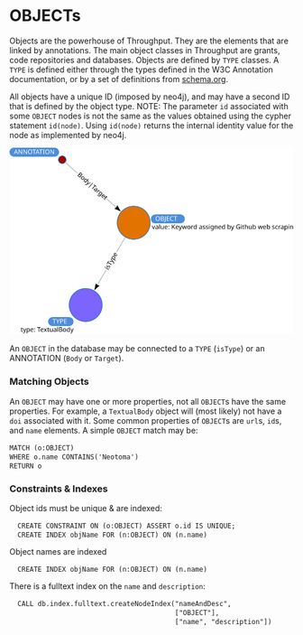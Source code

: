 # OBJECTs

Objects are the powerhouse of Throughput.  They are the elements that are linked
by annotations.  The main object classes in Throughput are grants, code repositories
and databases.  Objects are defined by `TYPE` classes.  A `TYPE`
is defined either through the types defined in the W3C Annotation documentation, or
by a set of definitions from [schema.org](http://schema.org/).

All objects have a unique ID (imposed by neo4j), and may have a second ID that is defined by the object type.  NOTE:  The parameter `id` associated with some `OBJECT` nodes is not the same as the values obtained using the cypher statement `id(node)`.  Using `id(node)` returns the internal identity value for the node as implemented by neo4j.  

![](SimpleObject.svg)

An `OBJECT` in the database may be connected to a `TYPE` (`isType`) or an ANNOTATION (`Body` or `Target`).

### Matching Objects

An `OBJECT` may have one or more properties, not all `OBJECT`s have the same properties.  For example, a `TextualBody` object will (most likely) not have a `doi` associated with it.  Some common properties of `OBJECT`s are `url`s, `id`s, and `name` elements.  A simple `OBJECT` match may be:

```
MATCH (o:OBJECT)
WHERE o.name CONTAINS('Neotoma')
RETURN o
```

### Constraints & Indexes

Object ids must be unique & are indexed:

```
  CREATE CONSTRAINT ON (o:OBJECT) ASSERT o.id IS UNIQUE;
  CREATE INDEX objName FOR (n:OBJECT) ON (n.name)
```

Object names are indexed

```
  CREATE INDEX objName FOR (n:OBJECT) ON (n.name)
```

There is a fulltext index on the `name` and `description`:

```
  CALL db.index.fulltext.createNodeIndex("nameAndDesc",
                                         ["OBJECT"],
                                         ["name", "description"])
```
